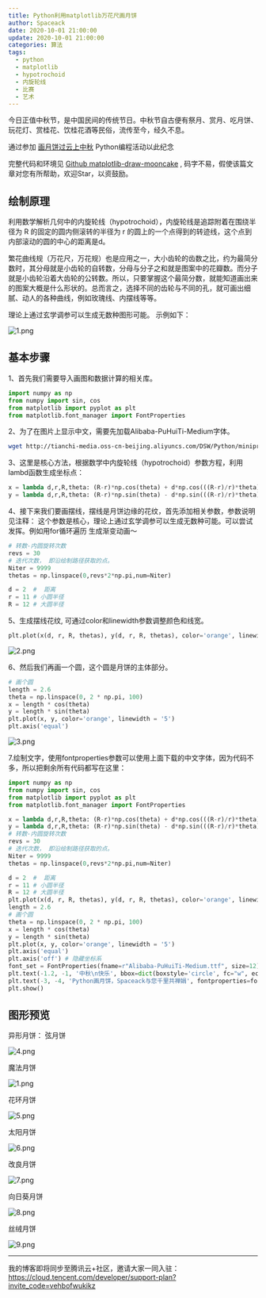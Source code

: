 ```yaml
---
title: Python利用matplotlib万花尺画月饼
author: Spaceack
date: 2020-10-01 21:00:00
update: 2020-10-01 21:00:00
categories: 算法
tags: 
  - python
  - matplotlib
  - hypotrochoid
  - 内旋轮线
  - 比赛
  - 艺术
---
```


今日正值中秋节，是中国民间的传统节日。中秋节自古便有祭月、赏月、吃月饼、玩花灯、赏桂花、饮桂花酒等民俗，流传至今，经久不息。

通过参加 [画月饼过云上中秋](https://tianchi.aliyun.com/competition/entrance/531836/introduction)  Python编程活动以此纪念

完整代码和环境见 [Github matplotlib-draw-mooncake](https://github.com/spaceack/matplotlib-draw-mooncake) , 码字不易，假使该篇文章对您有所帮助，欢迎Star，以资鼓励。

## 绘制原理

利用数学解析几何中的内旋轮线（hypotrochoid），内旋轮线是追踪附着在围绕半径为 R 的固定的圆内侧滚转的半径为 r 的圆上的一个点得到的转迹线，这个点到内部滚动的圆的中心的距离是d。

繁花曲线规（万花尺，万花规）也是应用之一，大小齿轮的齿数之比，约为最简分数时，其分母就是小齿轮的自转数，分母与分子之和就是图案中的花瓣数。而分子就是小齿轮沿着大齿轮的公转数。所以，只要掌握这个最简分数，就能知道画出来的图案大概是什么形状的。总而言之，选择不同的齿轮与不同的孔，就可画出细腻、动人的各种曲线，例如玫瑰线、内摆线等等。

理论上通过玄学调参可以生成无数种图形可能。 示例如下：

![1.png](1.png)

## 基本步骤

1、首先我们需要导入画图和数据计算的相关库。

```python
import numpy as np
from numpy import sin, cos
from matplotlib import pyplot as plt
from matplotlib.font_manager import FontProperties
```

2、为了在图片上显示中文，需要先加载Alibaba-PuHuiTi-Medium字体。

```bash
wget http://tianchi-media.oss-cn-beijing.aliyuncs.com/DSW/Python/miniproject/01_draw_moon_cake/Alibaba-PuHuiTi-Medium.ttf
```

3、这里是核心方法，根据数学中内旋轮线（hypotrochoid）参数方程，利用lambd函数生成坐标点：

```python
x = lambda d,r,R,theta: (R-r)*np.cos(theta) + d*np.cos(((R-r)/r)*theta)
y = lambda d,r,R,theta: (R-r)*np.sin(theta) - d*np.sin(((R-r)/r)*theta)
```

4、接下来我们要画摆线，摆线是月饼边缘的花纹，首先添加相关参数，参数说明见注释： 这个参数是核心，理论上通过玄学调参可以生成无数种可能。可以尝试发挥。例如用for循环遍历 生成渐变动画～

```python
# 转数-内圆旋转次数
revs = 30
# 迭代次数， 即沿绘制路径获取的点。
Niter = 9999
thetas = np.linspace(0,revs*2*np.pi,num=Niter)

d = 2  #  距离
r = 11 # 小圆半径
R = 12 # 大圆半径
```

5、生成摆线花纹, 可通过color和linewidth参数调整颜色和线宽。

```python
plt.plot(x(d, r, R, thetas), y(d, r, R, thetas), color='orange', linewidth = '4')
```

![2.png](2.png)

6、然后我们再画一个圆，这个圆是月饼的主体部分。

```python
# 画个圆
length = 2.6
theta = np.linspace(0, 2 * np.pi, 100)
x = length * cos(theta)
y = length * sin(theta)
plt.plot(x, y, color='orange', linewidth = '5')
plt.axis('equal')
```

![3.png](3.png)

7.绘制文字，使用fontproperties参数可以使用上面下载的中文字体，因为代码不多，所以把剩余所有代码都写在这里：

```python
import numpy as np
from numpy import sin, cos
from matplotlib import pyplot as plt
from matplotlib.font_manager import FontProperties

x = lambda d,r,R,theta: (R-r)*np.cos(theta) + d*np.cos(((R-r)/r)*theta)
y = lambda d,r,R,theta: (R-r)*np.sin(theta) - d*np.sin(((R-r)/r)*theta)
# 转数-内圆旋转次数
revs = 30
# 迭代次数， 即沿绘制路径获取的点。
Niter = 9999
thetas = np.linspace(0,revs*2*np.pi,num=Niter)

d = 2  #  距离
r = 11 # 小圆半径
R = 12 # 大圆半径
plt.plot(x(d, r, R, thetas), y(d, r, R, thetas), color='orange', linewidth = '4')
length = 2.6
# 画个圆
theta = np.linspace(0, 2 * np.pi, 100)
x = length * cos(theta)
y = length * sin(theta)
plt.plot(x, y, color='orange', linewidth = '5')
plt.axis('equal')
plt.axis('off') # 隐藏坐标系
font_set = FontProperties(fname=r"Alibaba-PuHuiTi-Medium.ttf", size=12)
plt.text(-1.2, -1, '中秋\n快乐', bbox=dict(boxstyle='circle', fc="w", ec='orange', linewidth=4), fontproperties=font_set, fontsize=40, color='orange') ##ec为线条颜色，color为字体颜色,可以自由替换
plt.text(-3, -4, 'Python画月饼，Spaceack与您千里共禅娟', fontproperties=font_set, fontsize=20, color='#aa4a30')
plt.show()
```

## 图形预览

异形月饼： 弦月饼

![4.png](4.png)


魔法月饼

![1.png](1.png)

花环月饼

![5.png](5.png)

太阳月饼

![6.png](6.png)

改良月饼

![7.png](7.png)

向日葵月饼

![8.png](8.png)

丝绒月饼

![9.png](9.png)

---

我的博客即将同步至腾讯云+社区，邀请大家一同入驻：https://cloud.tencent.com/developer/support-plan?invite_code=vehbofwukikz